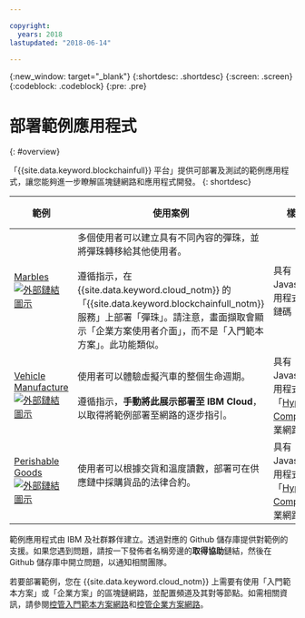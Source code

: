 ```yaml
---

copyright:
  years: 2018
lastupdated: "2018-06-14"

---
```


{:new_window: target="_blank"}
{:shortdesc: .shortdesc}
{:screen: .screen}
{:codeblock: .codeblock}
{:pre: .pre}

# 部署範例應用程式
{: #overview}

「{{site.data.keyword.blockchainfull}} 平台」提供可部署及測試的範例應用程式，讓您能夠進一步瞭解區塊鏈網路和應用程式開發。
{: shortdesc}

|  範例        | 使用案例       | 樣本類型     | 建立者及支援         |
| --------------|---------------------|----|-------|
| [Marbles ![外部鏈結圖示](../images/external_link.svg "外部鏈結圖示")](https://github.com/IBM-Blockchain/marbles)| 多個使用者可以建立具有不同內容的彈珠，並將彈珠轉移給其他使用者。<br> <br> 遵循指示，在 {{site.data.keyword.cloud_notm}} 的「{{site.data.keyword.blockchainfull_notm}} 服務」上部署「彈珠」。請注意，畫面擷取會顯示「企業方案使用者介面」，而不是「入門範本方案」。此功能類似。| 具有 Javascript 應用程式的 GO 鏈碼| IBM<br> [取得協助 ![外部鏈結圖示](../images/external_link.svg "外部鏈結圖示")](https://github.com/IBM-Blockchain/marbles/issues) |
|[Vehicle Manufacture ![外部鏈結圖示](../images/external_link.svg "外部鏈結圖示")](https://github.com/IBM-Blockchain/vehicle-manufacture) | 使用者可以體驗虛擬汽車的整個生命週期。<br> <br> 遵循指示，**手動將此展示部署至 IBM Cloud**，以取得將範例部署至網路的逐步指引。| 具有 Javascript 應用程式的「[Hyperledger Composer](../reference/hyperledger_composer.html) 商業網路定義」 | IBM<br> [取得協助 ![外部鏈結圖示](../images/external_link.svg "外部鏈結圖示")](https://github.com/IBM-Blockchain/vehicle-manufacture/issues) |
|[Perishable Goods ![外部鏈結圖示](../images/external_link.svg "外部鏈結圖示")](https://github.com/clauseHQ/demo-clause-ibm-perishable-goods)| 使用者可以根據交貨和溫度讀數，部署可在供應鏈中採購貨品的法律合約。<br>  <br> <!-- This sample leverages the [Toolchain tool service![External link icon](../images/external_link.svg "External link icon")](../images/external_link.svg "External link icon")](https://console.bluemix.net/docs/services/ContinuousDelivery/index.html) to deploy the sample on your network automatically.--> | 具有 Javascript 應用程式的「[Hyperledger Composer](../reference/hyperledger_composer.html) 商業網路定義」 | [ClauseHQ![外部鏈結圖示](../images/external_link.svg "外部鏈結圖示")](http://clause.io/)<br> [取得協助 ![外部鏈結圖示](../images/external_link.svg "外部鏈結圖示")](https://github.com/clauseHQ/demo-clause-ibm-perishable-goods/issues) |

範例應用程式由 IBM 及社群夥伴建立。透過對應的 Github 儲存庫提供對範例的支援。如果您遇到問題，請按一下發佈者名稱旁邊的**取得協助**鏈結，然後在 Github 儲存庫中開立問題，以通知相關團隊。

若要部署範例，您在 {{site.data.keyword.cloud_notm}} 上需要有使用「入門範本方案」或「企業方案」的區塊鏈網路，並配置頻道及其對等節點。如需相關資訊，請參閱[控管入門範本方案網路](../get_start_starter_plan.html)和[控管企業方案網路](../get_start.html)。


<!--

After you provision a Starter Plan network, you can deploy the sample applications in the Network Monitor, which automates the steps to enable sample applications to run on your network. You can also enable the samples step-by-step to learn the entire process of application deployment, which you need to follow when you deploy your own applications.

-->

<!--
## Deploying sample applications in Starter Plan

Starter Plan provides a simple approach to deploy sample applications by leveraging the Toolchain service on {{site.data.keyword.cloud_notm}} with just a few clicks. After you deploy and launch a sample application, it will run on your blockchain network automatically.

Starter Plan provides two sample applications for you to start with.

* **Marbles**

  The Marbles sample enables users to create virtual marbles with different properties and to transfer them with other users. For more information about Marbles, see [Marbles Demo ![External link icon](../images/external_link.svg "External link icon")](https://github.com/IBM-Blockchain/marbles).


* **Vehicle Manufacture**

  The Vehicle Manufacture sample enables users to go through the lifecycle of a virtual vehicle. For more information about this sample, see [Vehicle Manufacture ![External link icon](../images/external_link.svg "External link icon")](https://github.com/IBM-Blockchain/vehicle-manufacture).

Complete the following steps to deploy a sample application:

1. Enter the **Network Monitor** of your Starter Plan network. If you don't have one, see [Creating a network](../get_start_starter_plan.html#creating-a-network).

2. Open the "Try samples" screen in your Network Monitor. Choose the sample application that you want to deploy and click the **Deploy via Toolchain** button.

3. A Toolchain service configuration window opens. Ensure that all required tools are correctly integrated. Note that if you have more than one organizations, make sure that you enter the correct organization name. The organization name should be the email address that you use to sign up for the network.
    **Tip**: You must disable pop-up blockers so that the Toolchain service configuration page can open.


  If this is the first application that you deploy via Toolchain, you need to authorize Toolchain to access the GitHub repository.

  ![sampleappflow2](../images/sampleappflow2.png)

  After you click the "Authorize" button, you are taken to GitHub. If you don't have a GitHub account, you need to create one. Give Toolchain access to your repositories by entering your account information. If you don't want to give Toolchain this access, you can deploy the sample applications manually. For more information, see [Deploying sample applications manually](#deploy_sample_applications_manually).

5. Click the **Create** button at the bottom of the Toolchain page. This should take you back to the Network Monitor, where the deployment of Marbles should be in process. This process should take five to 10 minutes.

After the deployment completes, you can start to use the Marbles sample on your Starter Plan network.

Because this process creates a forked GitHub repository that you have access to and control over, you can make changes to Marbles in the forked repository and commit them. These commits will trigger an automatic build of your Marbles application and allow you to demo it in {{site.data.keyword.cloud_notm}}.
-->

<!--
## Deploying sample applications manually
{: #deploy_sample_applications_manually}

If you want to deploy sample applications without using the Network Monitor, ensure that you install all software prerequisites on your local file system. For more information, see [Setting up application development environment](../v10_application.html#setting-up-application-development-environment).

You also need a blockchain network on {{site.data.keyword.cloud_notm}} with either Starter Plan or Enterprise Plan, and configure a channel and its peers. For more information, see [Govern Starter Plan network](../get_start_starter_plan.html) and [Govern Enterprise Plan network](../get_start.html). After you provision a network and can deploy applications on it, retrieve the API endpoints of your network resources that your application will access. For more information, see [Adding network API endpoints to your application](../v10_application.html#adding-network-api-endpoints-to-your-application).

You can deploy one of the following sample applications to your network:

- **Marbles**

  In the Marbles application, multiple users can create marbles with different properties and transfer them to others. The Marbles application is written in JavaScript and the chaincode is written in Go.

  You can find the sample code and instructions in [Marbles in GitHub ![External link icon](../images/external_link.svg "External link icon")](https://github.com/IBM-Blockchain/marbles).

  Use the Bluemix instructions rather than the instructions for hosting Marbles locally and input the relevant information from your network. Note that the screen captures in the Marbles GitHub show the Enterprise Plan UI (since the Enterprise Plan supports only the manual path for deploying Marbles), which is a little different from the Starter Plan UI. Nevertheless both UIs have the same basic parts, and you can find the names of your peers, channels, and other service credential information in the appropriate screens.

- **Fabcar**

  In Fabcar, you can perform **queries** and **ledger updates** on car records in the ledger. Fabcar is written in JavaScript and the chaincode is written in Go.

  You can find sample code in [Fabric car in GitHub ![External link icon](../images/external_link.svg "External link icon")](https://github.com/hyperledger/fabric-samples/tree/release/fabcar), and instruction in [Writing Your First Application ![External link icon](../images/external_link.svg "External link icon")](http://hyperledger-fabric.readthedocs.io/en/latest/write_first_app.html).

- **Other applications**

  For more information about how to host your own applications inside {{site.data.keyword.cloud_notm}}, see [Hosting applications](../v10_application.html#hosting-applications).

-->

<!--
## Deleting a sample application

To delete a sample application that was acquired through the Toolchain process, navigate to where the sample lives in the UI. Because sample applications are instantiated on a channel, you can find the sample in channels. Click **Channels** on the left navigation to open the "Channels" screen. Click the relevant channel on which the sample is instantiated, and then click **Chaincode**. This displays chaincode that are instantiated on this channel.

If you click the chaincode of your application, you can see a **Delete** tab. However, clicking **Delete** alone does not delete the sample application, but delete only the chaincode container.  You also need to navigate to the {{site.data.keyword.cloud_notm}} dashboard and the Toolchain dashboard to delete the sample there.

-->
